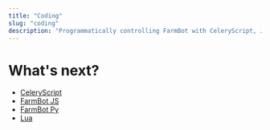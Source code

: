 ```yaml
---
title: "Coding"
slug: "coding"
description: "Programmatically controlling FarmBot with CeleryScript, JavaScript, Python, or Lua"
---
```


# What's next?

* [CeleryScript](https://developer.farm.bot/docs/celery-script)
* [FarmBot JS](https://developer.farm.bot/docs/farmbot-js)
* [FarmBot Py](../software/coding/farmbot-py.md)
* [Lua](https://developer.farm.bot/docs/assertions)
